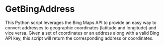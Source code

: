 # GetBingAddress
This Python script leverages the Bing Maps API to provide an easy way to convert addresses to geographic coordinates (latitude and longitude) and vice versa. Given a set of coordinates or an address along with a valid Bing API key, this script will return the corresponding address or coordinates.
